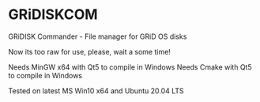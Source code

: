 # GRiDISKCOM
GRiDISK Commander - File manager for GRiD OS disks

Now its too raw for use, please, wait a some time!

Needs MinGW x64 with Qt5 to compile in Windows
Needs Cmake with Qt5 to compile in Windows

Tested on latest MS Win10 x64 and Ubuntu 20.04 LTS
